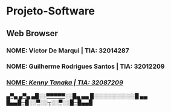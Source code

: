 # Projeto-Software
## Web Browser <hl>
### <b>NOME<b/>: Victor De Marqui            | <b>TIA<b/>: 32014287
### <b>NOME<b/>: Guilherme Rodrigues Santos  | <b>TIA<b/>: 32012209
### <u><b>NOME<b/>: <i> Kenny Tanaka<i/>                | <i>TIA: 32087209<i/><u/>
<p>
              ▄▀▄     ▄▀▄
             ▄█░░▀▀▀▀▀░░█▄
         ▄▄  █░░░░░░░░░░░█  ▄▄
        █▄▄█─█░░▀░░┬░░▀░░█─█▄▄█ 
  <p/>
